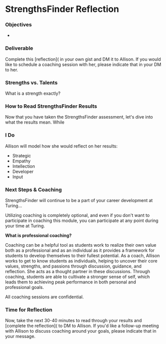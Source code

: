 # StrengthsFinder Reflection

### Objectives
* 

### Deliverable
Complete this [reflection]( in your own gist and DM it to Allison. If you would like to schedule a coaching session with her, please indicate that in your DM to her. 

### Strengths vs. Talents
What is a strength exactly? 

### How to Read StrengthsFinder Results
Now that you have taken the StrengthsFinder assessment, let's dive into what the results mean. While 

### I Do
Allison will model how she would reflect on her results:

* Strategic
* Empathy
* Intellection
* Developer
* Input




### Next Steps & Coaching
StrengthsFinder will continue to be a part of your career development at Turing...

Utilizing coaching is completely optional, and even if you don't want to participate in coaching this module, you can participate at any point during your time at Turing. 

**What is professional coaching?**

Coaching can be a helpful tool as students work to realize their own value both as a professional and as an individual as it provides a framework for students to develop themselves to their fullest potential. As a coach, Allison works to get to know students as individuals, helping to uncover their core values, strengths, and passions through discussion, guidance, and reflection. She acts as a thought partner in these discussions. Through coaching, students are able to cultivate a stronger sense of self, which leads them to achieving peak performance in both personal and professional goals.   

All coaching sessions are confidential. 

### Time for Reflection
Now, take the next 30-40 minutes to read through your results and [complete the reflection]( to DM to Allison. If you'd like a follow-up meeting with Allison to discuss coaching around your goals, please indicate that in your message. 


